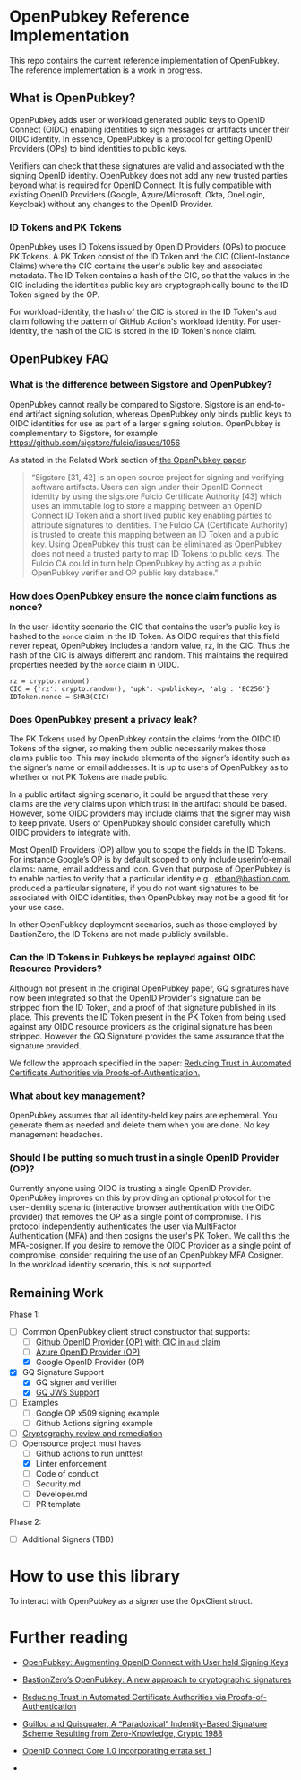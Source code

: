 # OpenPubkey Reference Implementation

This repo contains the current reference implementation of OpenPubkey. The reference implementation is a work in progress.

## What is OpenPubkey?

OpenPubkey adds user or workload generated public keys to OpenID Connect (OIDC) enabling identities to sign messages or artifacts under their OIDC identity. In essence, OpenPubkey is a protocol for getting OpenID Providers (OPs) to bind identities to public keys.

Verifiers can check that these signatures are valid and associated with the signing OpenID identity. OpenPubkey does not add any new trusted parties beyond what is required for OpenID Connect. It is fully compatible with existing OpenID Providers (Google, Azure/Microsoft, Okta, OneLogin, Keycloak) without any changes to the OpenID Provider.

### ID Tokens and PK Tokens

OpenPubkey uses ID Tokens issued by OpenID Providers (OPs) to produce PK Tokens. A PK Token consist of the ID Token and the CIC (Client-Instance Claims) where the CIC contains the user's public key and associated metadata. The ID Token contains a hash of the CIC, so that the values in the CIC including the identities public key are cryptographically bound to the ID Token signed by the OP.

For workload-identity, the hash of the CIC is stored in the ID Token's `aud` claim following the pattern of GitHub Action's workload identity. For user-identity, the hash of the CIC is stored in the ID Token's `nonce` claim.

## OpenPubkey FAQ

### What is the difference between Sigstore and OpenPubkey?

OpenPubkey cannot really be compared to Sigstore. Sigstore is an end-to-end artifact signing solution, whereas OpenPubkey only binds public keys to OIDC identities for use as part of a larger signing solution. OpenPubkey is complementary to Sigstore, for example https://github.com/sigstore/fulcio/issues/1056

As stated in the Related Work section of [the OpenPubkey paper](https://eprint.iacr.org/2023/296.pdf):

> “Sigstore [31, 42] is an open source project for signing and verifying software artifacts. Users can sign under their OpenID Connect identity by using the sigstore Fulcio Certificate Authority [43] which uses an immutable log to store a mapping between an OpenID Connect ID Token and a short lived public key enabling parties to attribute signatures to identities. The Fulcio CA (Certificate Authority) is trusted to create this mapping between an ID Token and a public key. Using OpenPubkey this trust can be eliminated as OpenPubkey does not need a trusted party to map ID Tokens to public keys. The Fulcio CA could in turn help OpenPubkey by acting as a public OpenPubkey verifier and OP public key database."

### How does OpenPubkey ensure the nonce claim functions as nonce?

In the user-identity scenario the CIC that contains the user's public key is hashed to the `nonce` claim in the ID Token. As OIDC requires that this field never repeat, OpenPubkey includes a random value, rz, in the CIC. Thus the hash of the CIC is always different and random. This maintains the required properties needed by the `nonce` claim in OIDC.

```
rz = crypto.random()
CIC = {'rz': crypto.random(), 'upk': <publickey>, 'alg': 'EC256'}
IDToken.nonce = SHA3(CIC)
```

### Does OpenPubkey present a privacy leak?

The PK Tokens used by OpenPubkey contain the claims from the OIDC ID Tokens of the signer, so making them public necessarily makes those claims public too. This may include elements of the signer’s identity such as the signer’s name or email addresses. It is up to users of OpenPubkey as to whether or not PK Tokens are made public.

In a public artifact signing scenario, it could be argued that these very claims are the very claims upon which trust in the artifact should be based. However, some OIDC providers may include claims that the signer may wish to keep private. Users of OpenPubkey should consider carefully which OIDC providers to integrate with.

Most OpenID Providers (OP) allow you to scope the fields in the ID Tokens. For instance Google’s OP is by default scoped to only include userinfo-email claims: name, email address and icon. Given that purpose of OpenPubkey is to enable parties to verify that a particular identity e.g., ethan@bastion.com, produced a particular signature, if you do not want signatures to be associated with OIDC identities, then OpenPubkey may not be a good fit for your use case.

In other OpenPubkey deployment scenarios, such as those employed by BastionZero, the ID Tokens are not made publicly available.

### Can the ID Tokens in Pubkeys be replayed against OIDC Resource Providers?

Although not present in the original OpenPubkey paper, GQ signatures have now been integrated so that the OpenID Provider's signature can be stripped from the ID Token, and a proof of that signature published in its place. This prevents the ID Token present in the PK Token from being used against any OIDC resource providers as the original signature has been stripped. However the GQ Signature provides the same assurance that the signature provided.

We follow the approach specified in the paper: [Reducing Trust in Automated Certificate Authorities via Proofs-of-Authentication.](https://arxiv.org/abs/2307.08201)


### What about key management?

OpenPubkey assumes that all identity-held key pairs are ephemeral. You generate them as needed and delete them when you are done. No key management headaches.

### Should I be putting so much trust in a single OpenID Provider (OP)?

Currently anyone using OIDC is trusting a single OpenID Provider. OpenPubkey improves on this by providing an optional protocol for the user-identity scenario (interactive browser authentication with the OIDC provider) that removes the OP as a single point of compromise. This protocol independently  authenticates the user via MultiFactor Authentication (MFA) and then cosigns the user's PK Token. We call this the MFA-cosigner. If you desire to remove the OIDC Provider as a single point of compromise, consider requiring the use of an OpenPubkey MFA Cosigner. In the workload identity scenario, this is not supported.


## Remaining Work

Phase 1:

- [ ] Common OpenPubkey client struct constructor that supports:
  - [ ] [Github OpenID Provider (OP) with CIC in `aud` claim](https://github.com/openpubkey/openpubkey/issues/5)
  - [ ] [Azure OpenID Provider (OP)](https://github.com/openpubkey/openpubkey/issues/6)
  - [x] Google OpenID Provider (OP)
- [x] GQ Signature Support
  - [x] GQ signer and verifier
  - [x] [GQ JWS Support](https://github.com/openpubkey/openpubkey/pull/14)
- [ ] Examples
  - [ ] Google OP x509 signing example
  - [ ] Github Actions signing example
- [ ] [Cryptography review and remediation](https://github.com/openpubkey/openpubkey/issues/11)
- [ ] Opensource project must haves
  - [ ] Github actions to run unittest
  - [x] Linter enforcement
  - [ ] Code of conduct
  - [ ] Security.md
  - [ ] Developer.md
  - [ ] PR template

Phase 2:

- [ ] Additional Signers (TBD)

# How to use this library

To interact with OpenPubkey as a signer use the OpkClient struct.

<!-- # How it works

... -->

# Further reading

- [OpenPubkey: Augmenting OpenID Connect with User held Signing Keys](https://eprint.iacr.org/2023/296)

- [BastionZero’s OpenPubkey: A new approach to cryptographic signatures](https://www.bastionzero.com/blog/bastionzeros-openpubkey-why-i-think-it-is-the-most-important-security-research-ive-done)

- [Reducing Trust in Automated Certificate Authorities via Proofs-of-Authentication](https://arxiv.org/abs/2307.08201)

- [Guillou and Quisquater, A “Paradoxical” Indentity-Based Signature Scheme Resulting from Zero-Knowledge, Crypto 1988](https://link.springer.com/content/pdf/10.1007/0-387-34799-2_16.pdf)

- [OpenID Connect Core 1.0 incorporating errata set 1](https://openid.net/specs/openid-connect-core-1_0.html)
- 